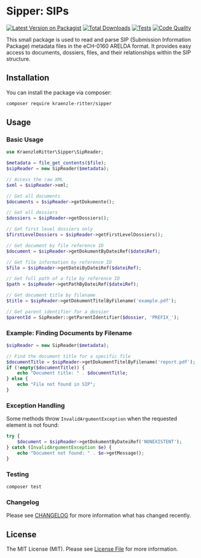 # Sipper: SIPs

[![Latest Version on Packagist](https://img.shields.io/packagist/v/kraenzle-ritter/sipper.svg?style=flat-square)](https://packagist.org/packages/kraenzle-ritter/sipper)
[![Total Downloads](https://img.shields.io/packagist/dt/kraenzle-ritter/sipper.svg?style=flat-square)](https://packagist.org/packages/kraenzle-ritter/sipper)
[![Tests](https://github.com/kraenzle-ritter/sipper/actions/workflows/main.yml/badge.svg)](https://github.com/kraenzle-ritter/sipper/actions/workflows/main.yml)
[![Code Quality](https://github.com/kraenzle-ritter/sipper/actions/workflows/code-quality.yml/badge.svg)](https://github.com/kraenzle-ritter/sipper/actions/workflows/code-quality.yml)

This small package is used to read and parse SIP (Submission Information Package) metadata files in the eCH-0160 ARELDA format. It provides easy access to documents, dossiers, files, and their relationships within the SIP structure.

## Installation

You can install the package via composer:

```bash
composer require kraenzle-ritter/sipper
```

## Usage

### Basic Usage

```php
use KraenzleRitter\Sipper\SipReader;

$metadata = file_get_contents($file);
$sipReader = new SipReader($metadata);

// Access the raw XML
$xml = $sipReader->xml;

// Get all documents
$documents = $sipReader->getDokumente();

// Get all dossiers
$dossiers = $sipReader->getDossiers();

// Get first level dossiers only
$firstLevelDossiers = $sipReader->getFirstLevelDossiers();

// Get document by file reference ID
$document = $sipReader->getDokumentByDateiRef($dateiRef);

// Get file information by reference ID
$file = $sipReader->getDateiByDateiRef($dateiRef);

// Get full path of a file by reference ID
$path = $sipReader->getPathByDateiRef($dateiRef);

// Get document title by filename
$title = $sipReader->getDokumentTitelByFilename('example.pdf');

// Get parent identifier for a dossier
$parentId = SipReader::getParentIdentifier($dossier, 'PREFIX_');
```

### Example: Finding Documents by Filename

```php
$sipReader = new SipReader($metadata);

// Find the document title for a specific file
$documentTitle = $sipReader->getDokumentTitelByFilename('report.pdf');
if (!empty($documentTitle)) {
    echo "Document title: " . $documentTitle;
} else {
    echo "File not found in SIP";
}
```

### Exception Handling

Some methods throw `InvalidArgumentException` when the requested element is not found:

```php
try {
    $document = $sipReader->getDokumentByDateiRef('NONEXISTENT');
} catch (InvalidArgumentException $e) {
    echo "Document not found: " . $e->getMessage();
}
```

### Testing

```bash
composer test
```

### Changelog

Please see [CHANGELOG](CHANGELOG.md) for more information what has changed recently.

## License

The MIT License (MIT). Please see [License File](LICENSE.md) for more information.
